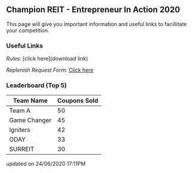 ## Champion REIT - Entrepreneur In Action 2020


This page will give you important information and useful links to facillitate your competition.


### Useful Links
*Rules:*  [click here](download link)

*Replenish Request Form:*  [Click here](https://forms.gle/onVRqMoBndmg4KW77)



### Leaderboard (Top 5)

| Team Name | Coupons Sold |
| ----- | ------ |
| Team A | 50 |
| Game Changer | 45 |
| Igniters | 42 | 
| ODAY | 33 |
| SURREIT | 30 |

updated on 24/06/2020 17:11PM
